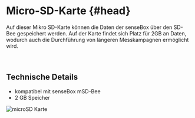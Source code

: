 # Micro-SD-Karte {#head}

<div class="description">Auf dieser Mikro SD-Karte können die Daten der senseBox über den SD-Bee gespeichert werden. Auf der Karte findet sich Platz für 2GB an Daten, wodurch auch die Durchführung von längeren Messkampagnen ermöglicht wird.</div>
<div class="line">
    <br>
    <br>
</div>

## Technische Details
   * kompatibel mit senseBox mSD-Bee
   * 2 GB Speicher


![microSD Karte](../../../../pictures/micro-sd-card.png)

